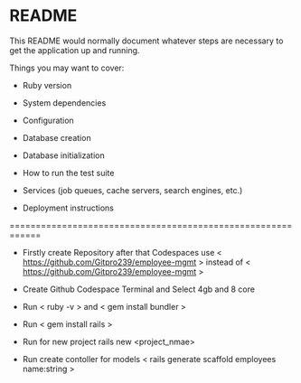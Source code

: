 # README

This README would normally document whatever steps are necessary to get the
application up and running.

Things you may want to cover:

* Ruby version

* System dependencies

* Configuration

* Database creation

* Database initialization

* How to run the test suite

* Services (job queues, cache servers, search engines, etc.)

* Deployment instructions

============================================================
* Firstly create Repository after that Codespaces use < https://github.com/Gitpro239/employee-mgmt > instead of < https://github.com/Gitpro239/employee-mgmt >

* Create Github Codespace Terminal and Select 4gb and 8 core

* Run < ruby -v > and < gem install bundler >

* Run < gem install rails >

* Run for new project rails new <project_nmae>

* Run create contoller for models < rails generate scaffold employees name:string >


